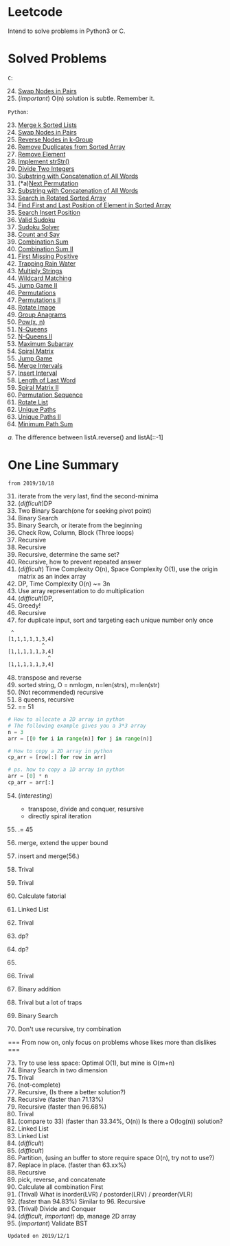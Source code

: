 # Leetcode
Intend to solve problems in Python3 or C. 

# Solved Problems

`C`:

24. [Swap Nodes in Pairs](https://leetcode.com/problems/swap-nodes-in-pairs)
53. (*important*) O(n) solution is subtle. Remember it.


`Python`:

23. [Merge k Sorted Lists](https://leetcode.com/problems/merge-k-sorted-lists)
24. [Swap Nodes in Pairs](https://leetcode.com/problems/swap-nodes-in-pairs)
25. [Reverse Nodes in k-Group](https://leetcode.com/problems/reverse-nodes-in-k-group)
26. [Remove Duplicates from Sorted Array](https://leetcode.com/problems/remove-duplicates-from-sorted-array)
27. [Remove Element](https://leetcode.com/problems/remove-element)
28. [Implement strStr()](https://leetcode.com/problems/implement-strstr)
29. [Divide Two Integers](https://leetcode.com/problems/divide-two-integers)
30. [Substring with Concatenation of All Words](https://leetcode.com/problems/substring-with-concatenation-of-all-words)
31. (*a)[Next Permutation](https://leetcode.com/problems/next-permutation)
32. [Substring with Concatenation of All Words](https://leetcode.com/problems/longest-valid-parentheses)
33. [Search in Rotated Sorted Array](https://leetcode.com/problems/search-in-rotated-sorted-array)
34. [Find First and Last Position of Element in Sorted Array](https://leetcode.com/problems/find-first-and-last-position-of-element-in-sorted-array/)
35. [Search Insert Position](https://leetcode.com/problems/search-insert-position)
36. [Valid Sudoku](https://leetcode.com/problems/valid-sudoku)
37. [Sudoku Solver](https://leetcode.com/problems/sudoku-solver)
38. [Count and Say](https://leetcode.com/problems/count-and-say)
39. [Combination Sum](https://leetcode.com/problems/combination-sum)
40. [Combination Sum II](https://leetcode.com/problems/combination-sum-ii)
41. [First Missing Positive](https://leetcode.com/problems/first-missing-positive)
42. [Trapping Rain Water](https://leetcode.com/problems/trapping-rain-water)
43. [Multiply Strings](https://leetcode.com/problems/multiply-strings)
44. [Wildcard Matching](https://leetcode.com/problems/wildcard-matching)
45. [Jump Game II](https://leetcode.com/problems/jump-game-ii/)
46. [Permutations](https://leetcode.com/problems/permutations)
47. [Permutations II](https://leetcode.com/problems/permutations-ii)
48. [Rotate Image](https://leetcode.com/problems/rotate-image/)
49. [Group Anagrams](https://leetcode.com/problems/group-anagrams/)
50. [Pow(x, n)](https://leetcode.com/problems/powx-n)
51. [N-Queens](https://leetcode.com/problems/n-queens)
52. [N-Queens II](https://leetcode.com/problems/n-queens-ii)
53. [Maximum Subarray](https://leetcode.com/problems/maximum-subarray)
54. [Spiral Matrix](https://leetcode.com/problems/spiral-matrix)
55. [Jump Game](https://leetcode.com/problems/jump-game)
56. [Merge Intervals](https://leetcode.com/problems/merge-intervals)
57. [Insert Interval](https://leetcode.com/problems/insert-interval)
58. [Length of Last Word](https://leetcode.com/problems/length-of-last-word)
59. [Spiral Matrix II](https://leetcode.com/problems/spiral-matrix-ii)
60. [Permutation Sequence](https://leetcode.com/problems/permutation-sequence)
61. [Rotate List](https://leetcode.com/problems/rotate-list)
62. [Unique Paths ](https://leetcode.com/problems/unique-paths)
63. [Unique Paths II](https://leetcode.com/problems/unique-paths-ii)
64. [Minimum Path Sum](https://leetcode.com/problems/minimum-path-sum)

*a.* The difference between listA.reverse() and listA[::-1] 

# One Line Summary

`from 2019/10/18`

31. iterate from the very last, find the second-minima
32. (*difficult*)DP
33. Two Binary Search(one for seeking pivot point)
34. Binary Search
35. Binary Search, or iterate from the beginning
36. Check Row, Column, Block (Three loops)
37. Recursive
38. Recursive
39. Recursive, determine the same set?
40. Recursive, how to prevent repeated answer
41. (*difficult*) Time Complexity O(n), Space Complexity O(1), use the origin matrix as an index array
42. DP, Time Complexity O(n) ~= 3n
43. Use array representation to do multiplication
44. (*difficult*)DP, 
45. Greedy!
46. Recursive
47. for duplicate input, sort and targeting each unique number only once
```bash
 ^
[1,1,1,1,1,3,4]
           ^
[1,1,1,1,1,3,4]
             ^
[1,1,1,1,1,3,4]

```
48. transpose and reverse
49. sorted string, O = nmlogm, n=len(strs), m=len(str) 
50. (Not recommended) recursive
51. 8 queens, recursive
52. == 51

```python
# How to allocate a 2D array in python
# The following example gives you a 3*3 array
n = 3
arr = [[0 for i in range(n)] for j in range(n)]

# How to copy a 2D array in python
cp_arr = [row[:] for row in arr]

# ps. how to copy a 1D array in python
arr = [0] * n
cp_arr = arr[:]

```

54. (*interesting*) 

	- transpose, divide and conquer, resursive
	- directly spiral iteration

55. .= 45
56. merge, extend the upper bound
57. insert and merge(56.)
58. Trival
59. Trival
60. Calculate fatorial
61. Linked List
62. Trival
63. dp?
64. dp?
65.
66. Trival
67. Binary addition
68. Trival but a lot of traps
69. Binary Search
70. Don't use recursive, try combination

=== From now on, only focus on problems whose likes more than dislikes ===

73. Try to use less space: Optimal O(1), but mine is O(m+n)
74. Binary Search in two dimension
75. Trival
76. (not-complete)
77. Recursive, (Is there a better solution?)
78. Recursive (faster than 71.13%)
79. Recursive (faster than 96.68%)
80. Trival
81. (compare to 33) (faster than 33.34%, O(n)) Is there a O(log(n)) solution?
82. Linked List
83. Linked List
84. (*difficult*)
85. (*difficult*)
86. Partition, (using an buffer to store require space O(n), try not to use?)
88. Replace in place. (faster than 63.xx%)
90. Recursive
92. pick, reverse, and concatenate
93. Calculate all combination First
94. (Trival) What is inorder(LVR) / postorder(LRV) / preorder(VLR) 
95. (faster than 94.83%) Similar to 96. Recursive
96. (Trival) Divide and Conquer
97. (*difficult, important*) dp, manage 2D array
98. (*important*) Validate BST

`Updated on 2019/12/1`